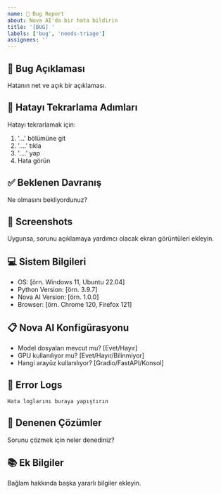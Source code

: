 ```yaml
---
name: 🐛 Bug Report
about: Nova AI'da bir hata bildirin
title: '[BUG] '
labels: ['bug', 'needs-triage']
assignees: ''
---
```


## 🐛 **Bug Açıklaması**
Hatanın net ve açık bir açıklaması.

## 🔄 **Hatayı Tekrarlama Adımları**
Hatayı tekrarlamak için:

1. '...' bölümüne git
2. '....' tıkla
3. '....' yap
4. Hata görün

## ✅ **Beklenen Davranış**
Ne olmasını bekliyordunuz?

## 📸 **Screenshots**
Uygunsa, sorunu açıklamaya yardımcı olacak ekran görüntüleri ekleyin.

## 💻 **Sistem Bilgileri**
 - OS: [örn. Windows 11, Ubuntu 22.04]
 - Python Version: [örn. 3.9.7]
 - Nova AI Version: [örn. 1.0.0]
 - Browser: [örn. Chrome 120, Firefox 121]

## 📋 **Nova AI Konfigürasyonu**
- Model dosyaları mevcut mu? [Evet/Hayır]
- GPU kullanılıyor mu? [Evet/Hayır/Bilinmiyor]
- Hangi arayüz kullanılıyor? [Gradio/FastAPI/Konsol]

## 📝 **Error Logs**
```
Hata loglarını buraya yapıştırın
```

## 🔧 **Denenen Çözümler**
Sorunu çözmek için neler denediniz?

## 📚 **Ek Bilgiler**
Bağlam hakkında başka yararlı bilgiler ekleyin. 